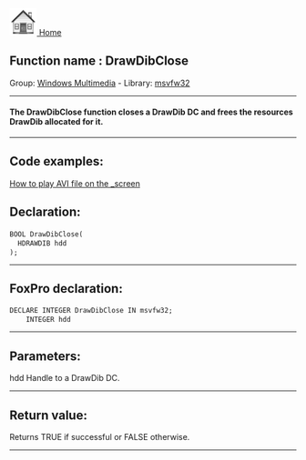 [<img src="../../images/home.png"> Home ](https://github.com/VFPX/Win32API)  

## Function name : DrawDibClose
Group: [Windows Multimedia](../../functions_group.md#Windows_Multimedia)  -  Library: [msvfw32](../../Libraries.md#msvfw32)  
***  


#### The DrawDibClose function closes a DrawDib DC and frees the resources DrawDib allocated for it.
***  


## Code examples:
[How to play AVI file on the _screen](../../samples/sample_430.md)  

## Declaration:
```foxpro  
BOOL DrawDibClose(
  HDRAWDIB hdd
);  
```  
***  


## FoxPro declaration:
```foxpro  
DECLARE INTEGER DrawDibClose IN msvfw32;
	INTEGER hdd  
```  
***  


## Parameters:
hdd
Handle to a DrawDib DC.
  
***  


## Return value:
Returns TRUE if successful or FALSE otherwise.  
***  

